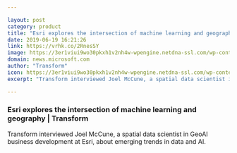 ```yaml
---

layout: post
category: product
title: "Esri explores the intersection of machine learning and geography"
date: 2019-06-19 16:21:26
link: https://vrhk.co/2RnesSY
image: https://3er1viui9wo30pkxh1v2nh4w-wpengine.netdna-ssl.com/wp-content/uploads/prod/sites/382/2019/06/AI4E-HighResolutionLandCoverMapping-RFimages-2017Aug-1-1600x900-1024x576.png
domain: news.microsoft.com
author: "Transform"
icon: https://3er1viui9wo30pkxh1v2nh4w-wpengine.netdna-ssl.com/wp-content/uploads/sites/382/2018/01/cropped-ms_logo_element-1-300x300.png
excerpt: "Transform interviewed Joel McCune, a spatial data scientist in GeoAI business development at Esri, about emerging trends in data and AI."

---
```


### Esri explores the intersection of machine learning and geography | Transform

Transform interviewed Joel McCune, a spatial data scientist in GeoAI business development at Esri, about emerging trends in data and AI.